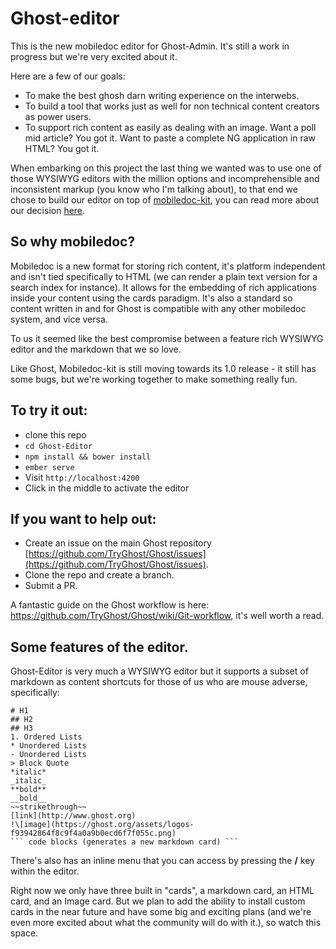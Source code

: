 # Ghost-editor

This is the new mobiledoc editor for Ghost-Admin. It's still a work in progress but we're very excited about it.

Here are a few of our goals:

- To make the best ghosh darn writing experience on the interwebs.
- To build a tool that works just as well for non technical content creators as power users.
- To support rich content as easily as dealing with an image. Want a poll mid article? You got it. Want to paste a complete NG application in raw HTML? You got it.

When embarking on this project the last thing we wanted was to use one of those WYSIWYG editors with the million options and incomprehensible and inconsistent markup (you know who I'm talking about), to that end we chose to build our editor on top of [mobiledoc-kit](https://github.com/bustlelabs/mobiledoc-kit), you can read more about our decision [here](https://github.com/TryGhost/Ghost/issues/7429).

## So why mobiledoc? 
Mobiledoc is a new format for storing rich content, it's platform independent and isn't tied specifically to HTML (we can render a plain text version for a search index for instance). It allows for the embedding of rich applications inside your content using the cards paradigm. It's also a standard so content written in and for Ghost is compatible with any other mobiledoc system, and vice versa.
 
To us it seemed like the best compromise between a feature rich WYSIWYG editor and the markdown that we so love.
 
Like Ghost, Mobiledoc-kit is still moving towards its 1.0 release - it still has some bugs, but we're working together to make something really fun. 

## To try it out:

- clone this repo
- `cd Ghost-Editor`
- `npm install && bower install`
- `ember serve`
- Visit `http://localhost:4200`
- Click in the middle to activate the editor

## If you want to help out:

- Create an issue on the main Ghost repository [https://github.com/TryGhost/Ghost/issues](https://github.com/TryGhost/Ghost/issues).
- Clone the repo and create a branch.
- Submit a PR.

A fantastic guide on the Ghost workflow is here: https://github.com/TryGhost/Ghost/wiki/Git-workflow, it's well worth a read.

## Some features of the editor.

Ghost-Editor is very much a WYSIWYG editor but it supports a subset of markdown as content shortcuts for those of us who are mouse adverse, specifically:

```text
# H1
## H2
## H3
1. Ordered Lists
* Unordered Lists
- Unordered Lists
> Block Quote
*italic*
_italic_
**bold**
__bold__
~~strikethrough~~
[link](http://www.ghost.org)
!\[image](https://ghost.org/assets/logos-f93942864f8c9f4a0a9b0ecd6f7f055c.png)
``` code blocks (generates a new markdown card) ```
```
There's also has an inline menu that you can access by pressing the **/** key within the editor.

Right now we only have three built in "cards", a markdown card, an HTML card, and an Image card. But we plan to add the ability to install custom cards in the near future and have some big and exciting plans (and we're even more excited about what the community will do with it.), so watch this space.

